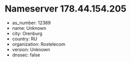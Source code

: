 # Nameserver 178.44.154.205

* as_number: 12389
* name: Unknown
* city: Orenburg
* country: RU
* organization: Rostelecom
* version: Unknown
* dnssec: false
